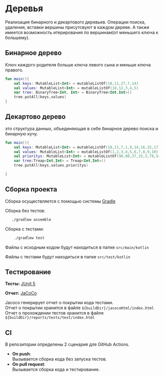 
# Деревья

Реализация бинарного и декартового деревьев.
Операции поиска, удаления, вставки вершины присутсвуют в каждом дереве. А также имеется возможность итерирования по вершинам(от меньшего ключа к большему).


## Бинарное дерево
Ключ каждого родителя больше ключа левого сына и меньше ключа правого.


```kotlin
fun main(){
    val keys: MutableList<Int> = mutableListOf(18,11,27,7,14)
    val values: MutableList<Int> = mutableListOf(18,12,3,4,5)
    var tree: BinaryTree<Int, Int> = BinaryTree<Int,Int>()
    tree.putAll(keys,values)
}
```
## Декартово дерево
это структура данных, объединяющая в себе бинарное дерево поиска и бинарную кучу.

```kotlin
fun main(){
    val keys: MutableList<Int> = mutableListOf(18,11,7,1,9,14,16,15,17,27)
    val values: MutableList<Int> = mutableListOf(1,2,3,4,5,6,7,8,9,10)
    val prioritys: MutableList<Int> = mutableListOf(98,80,37,33,3,78,54,29,11,70)
    var tree:Treap<Int,Int> = Treap<Int,Int>()
    tree.putAll(keys,values,prioritys)

}
```

## Сборка проекта

Сборка осуществляется с помощью системы [Gradle](https://gradle.org/)

Сборка без тестов:

```bash
   ./gradlew assemble
```

Сборка с тестами:
```bash
    ./gradlew test
```

Файлы с исходным кодом будут находиться в папке `src/main/kotlin`

Файлы с тестами будут находиться в папке `src/test/kotlin`
## Тестирование

**Тесты:** [JUnit 5](https://junit.org/junit5/)

**Отчет:** [JaCoCo](https://www.eclemma.org/jacoco/)

Jacoco генерирует отчет о покрытии кода тестами.\
Отчет о покрытии хранится в файле `${buildDir}/jacocoHtml/index.html`\
Отчет о прохождении тестов хранится в файле `${buildDir}/reports/tests/test/index.html`

## CI
В репозитории определены 2 сценария для GitHub Actions.
- **On push**: \
  Вызывается сборка кода без запуска тестов.
- **On pull request**: \
  Вызывается сборка кода и тестирование.
